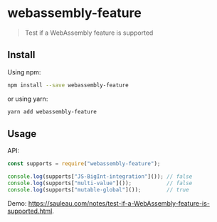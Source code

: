 # webassembly-feature

> Test if a WebAssembly feature is supported

## Install

Using npm:

```sh
npm install --save webassembly-feature
```

or using yarn:

```sh
yarn add webassembly-feature
```

## Usage

API:

```js
const supports = require("webassembly-feature");

console.log(supports["JS-BigInt-integration"]()); // false
console.log(supports["multi-value"]());           // false
console.log(supports["mutable-global"]());        // true
```

Demo: https://sauleau.com/notes/test-if-a-WebAssembly-feature-is-supported.html.
